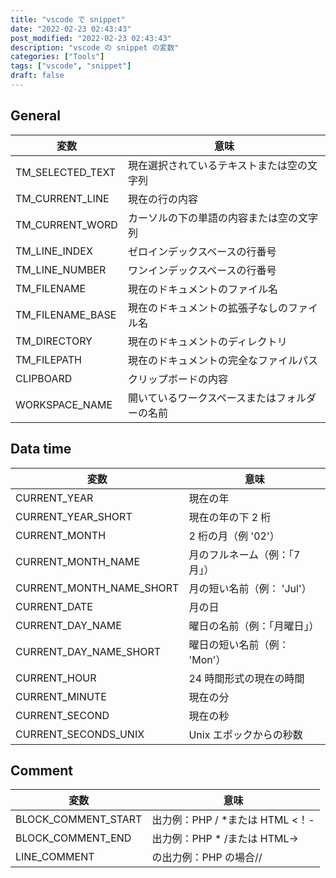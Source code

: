 ```yaml
---
title: "vscode で snippet"
date: "2022-02-23 02:43:43"
post_modified: "2022-02-23 02:43:43"
description: "vscode の snippet の変数"
categories: ["Tools"]
tags: ["vscode", "snippet"]
draft: false
---
```


## General

| 変数             | 意味                                           |
| ---------------- | ---------------------------------------------- |
| TM_SELECTED_TEXT | 現在選択されているテキストまたは空の文字列     |
| TM_CURRENT_LINE  | 現在の行の内容                                 |
| TM_CURRENT_WORD  | カーソルの下の単語の内容または空の文字列       |
| TM_LINE_INDEX    | ゼロインデックスベースの行番号                 |
| TM_LINE_NUMBER   | ワンインデックスベースの行番号                 |
| TM_FILENAME      | 現在のドキュメントのファイル名                 |
| TM_FILENAME_BASE | 現在のドキュメントの拡張子なしのファイル名     |
| TM_DIRECTORY     | 現在のドキュメントのディレクトリ               |
| TM_FILEPATH      | 現在のドキュメントの完全なファイルパス         |
| CLIPBOARD        | クリップボードの内容                           |
| WORKSPACE_NAME   | 開いているワークスペースまたはフォルダーの名前 |

## Data time

| 変数                     | 意味                           |
| ------------------------ | ------------------------------ |
| CURRENT_YEAR             | 現在の年                       |
| CURRENT_YEAR_SHORT       | 現在の年の下 2 桁              |
| CURRENT_MONTH            | 2 桁の月（例 '02'）            |
| CURRENT_MONTH_NAME       | 月のフルネーム（例：「7 月」） |
| CURRENT_MONTH_NAME_SHORT | 月の短い名前（例： 'Jul'）     |
| CURRENT_DATE             | 月の日                         |
| CURRENT_DAY_NAME         | 曜日の名前（例：「月曜日」）   |
| CURRENT_DAY_NAME_SHORT   | 曜日の短い名前（例： 'Mon'）   |
| CURRENT_HOUR             | 24 時間形式の現在の時間        |
| CURRENT_MINUTE           | 現在の分                       |
| CURRENT_SECOND           | 現在の秒                       |
| CURRENT_SECONDS_UNIX     | Unix エポックからの秒数        |

## Comment

| 変数                | 意味                             |
| ------------------- | -------------------------------- |
| BLOCK_COMMENT_START | 出力例：PHP / \*または HTML <！- |
| BLOCK_COMMENT_END   | 出力例：PHP \* /または HTML->    |
| LINE_COMMENT        | の出力例：PHP の場合//           |
